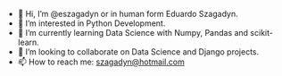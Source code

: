 - 👋 Hi, I’m @eszagadyn or in human form Eduardo Szagadyn.
- 👀 I’m interested in Python Development.
- 🌱 I’m currently learning Data Science with Numpy, Pandas and scikit-learn.
- 💞️ I’m looking to collaborate on Data Science and Django projects.
- 📫 How to reach me: szagadyn@hotmail.com
